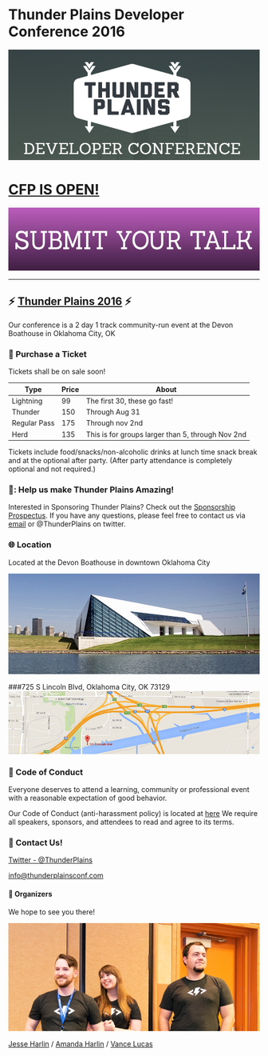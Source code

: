 # Thunder Plains Developer Conference 2016
![Thunderplains Banner](./readme/banner_2016.png)

# [CFP IS OPEN!](http://cfp.thunderplainsconf.com/)
[![SUBMIT YOUR TALK](./readme/cfp.jpg)](http://cfp.thunderplainsconf.com/)

--------------------------------------------------------------------------------

## :zap: [Thunder Plains 2016](http://2016.thunderplainsconf.com) :zap:
Our conference is a 2 day 1 track community-run event at the Devon Boathouse in Oklahoma City, OK

### :ticket: Purchase a Ticket
Tickets shall be on sale soon!

Type         | Price | About
------------ | ----- | -------------------------------------------------
Lightning    | 99    | The first 30, these go fast!
Thunder      | 150   | Through Aug 31
Regular Pass | 175   | Through nov 2nd
Herd         | 135   | This is for groups larger than 5, through Nov 2nd

Tickets include food/snacks/non-alcoholic drinks at lunch time snack break and at the optional after party. (After party attendance is completely optional and not required.)

### :sparkling_heart:: Help us make Thunder Plains Amazing!
Interested in Sponsoring Thunder Plains? Check out the [Sponsorship Prospectus](files/ThunderPlainsSponsorshipProspectus2016.pdf). If you have any questions, please feel free to contact us via [email](mailto:info@thunderplainsconf.com) or @ThunderPlains on twitter.

### :globe_with_meridians: Location
Located at the Devon Boathouse in downtown Oklahoma City

![The Devon Boathouse](./readme/boathouse.jpg)

###725 S Lincoln Blvd, Oklahoma City, OK 73129
![Thunderplains Location](./readme/location.jpg)


### :love_letter: Code of Conduct
Everyone deserves to attend a learning, community or professional event with a reasonable expectation of good behavior.

Our Code of Conduct (anti-harassment policy) is located at [here](http://bit.ly/1GRZDJA)  We require all speakers, sponsors, and attendees to read and agree to its terms.

### :email: Contact Us!
[Twitter - @ThunderPlains](https://twitter.com/thunderplains)

[info@thunderplainsconf.com](mailto:info@thunderplainsconf.com)

#### :tada: Organizers
We hope to see you there!

![Thunderplains Organizers](./readme/jesse_amanda_vance.png)

[Jesse Harlin](https://twitter.com/5imian) / [Amanda Harlin](https://twitter.com/amandaharlin) / [Vance Lucas](https://twitter.com/vlucas)
